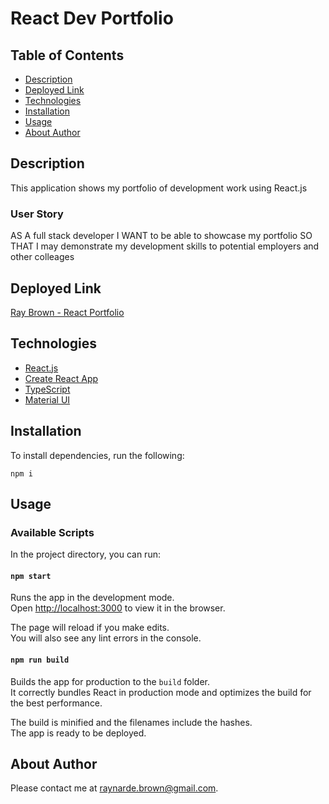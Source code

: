 # React Dev Portfolio

## Table of Contents

* [Description](#description)
* [Deployed Link](#deployed-link)
* [Technologies](#technologies)
* [Installation](#installation)
* [Usage](#usage)
* [About Author](#about-author)

## Description
This application shows my portfolio of development work using React.js

### User Story

AS A full stack developer
I WANT to be able to showcase my portfolio
SO THAT I may demonstrate my development skills to potential employers and other colleages


## Deployed Link

[Ray Brown - React Portfolio ](https://codemasterbrown.github.io/react-dev-portfolio/)

## Technologies

* [React.js](https://reactjs.org/)
* [Create React App](https://github.com/facebook/create-react-app)
* [TypeScript](https://www.typescriptlang.org/)
* [Material UI](https://material-ui.com/)



## Installation

To install dependencies, run the following:

`
npm i
`


## Usage

### Available Scripts

In the project directory, you can run:

#### `npm start`

Runs the app in the development mode.\
Open [http://localhost:3000](http://localhost:3000) to view it in the browser.

The page will reload if you make edits.\
You will also see any lint errors in the console.


#### `npm run build`

Builds the app for production to the `build` folder.\
It correctly bundles React in production mode and optimizes the build for the best performance.

The build is minified and the filenames include the hashes.\
The app is ready to be deployed.

## About Author

Please contact me at [raynarde.brown@gmail.com](mailto:raynarde.brown@gmail.com). 
